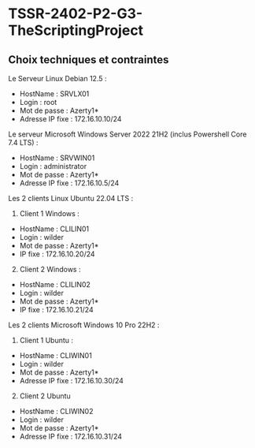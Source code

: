 # TSSR-2402-P2-G3-TheScriptingProject

##

##

## **Choix techniques et contraintes**

Le Serveur Linux Debian 12.5 :

- HostName : SRVLX01
- Login : root
- Mot de passe : Azerty1*
- Adresse IP fixe : 172.16.10.10/24

Le serveur Microsoft Windows Server 2022 21H2 (inclus Powershell Core 7.4 LTS) :

- HostName : SRVWIN01
- Login : administrator
- Mot de passe : Azerty1*
- Adresse IP fixe : 172.16.10.5/24

Les 2 clients Linux Ubuntu 22.04 LTS :

1) Client 1 Windows :

- HostName : CLILIN01
- Login : wilder
- Mot de passe : Azerty1*
- IP fixe : 172.16.10.20/24

2) Client 2 Windows :

- HostName : CLILIN02
- Login : wilder
- Mot de passe : Azerty1*
- IP fixe : 172.16.10.21/24

Les 2 clients Microsoft Windows 10 Pro 22H2 :

1) Client 1 Ubuntu :

- HostName : CLIWIN01
- Login : wilder
- Mot de passe : Azerty1*
- Adresse IP fixe : 172.16.10.30/24

2) Client 2 Ubuntu

- HostName : CLIWIN02
- Login : wilder
- Mot de passe : Azerty1*
- Adresse IP fixe : 172.16.10.31/24
